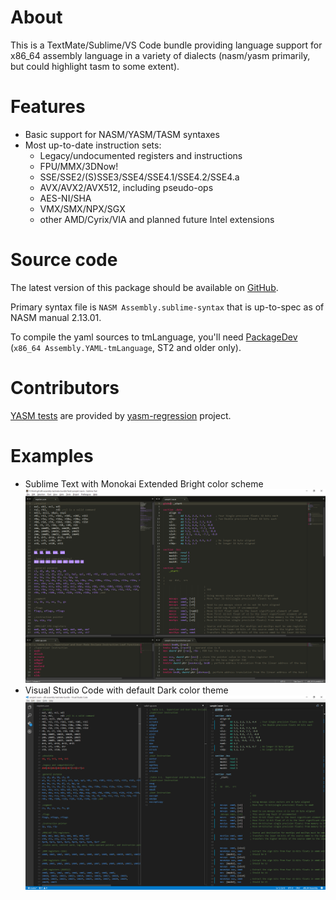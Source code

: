 About
=====
This is a TextMate/Sublime/VS Code bundle providing language support for x86_64 assembly language in a variety of dialects (nasm/yasm primarily, but could highlight tasm to some extent).

Features
========
* Basic support for NASM/YASM/TASM syntaxes
* Most up-to-date instruction sets:
  * Legacy/undocumented registers and instructions
  * FPU/MMX/3DNow!
  * SSE/SSE2/(S)SSE3/SSE4/SSE4.1/SSE4.2/SSE4.a
  * AVX/AVX2/AVX512, including pseudo-ops
  * AES-NI/SHA
  * VMX/SMX/NPX/SGX
  * other AMD/Cyrix/VIA and planned future Intel extensions

Source code
===========
The latest version of this package should be available on [GitHub](https://github.com/13xforever/x86-assembly-textmate-bundle).

Primary syntax file is `NASM Assembly.sublime-syntax` that is up-to-spec as of NASM manual 2.13.01.

To compile the yaml sources to tmLanguage, you'll need [PackageDev](https://packagecontrol.io/packages/PackageDev) (`x86_64 Assembly.YAML-tmLanguage`,  ST2 and older only).

Contributors
============
[YASM tests](Tests/yasm-regression) are provided by [yasm-regression](https://github.com/yasm/yasm-regression) project.

Examples
========
* Sublime Text with Monokai Extended Bright color scheme
  ![Sublime Text with Monokai Extended Bright color scheme](./Screenshots/Sublime%20Text%203%20-%20Monokai%20Extended%20Bright.png?raw=true)
* Visual Studio Code with default Dark color theme
  ![Visual Studio Code with default Dark color theme](./Screenshots/Visual%20Studio%20Code%20-%20Dark.png?raw=true)
